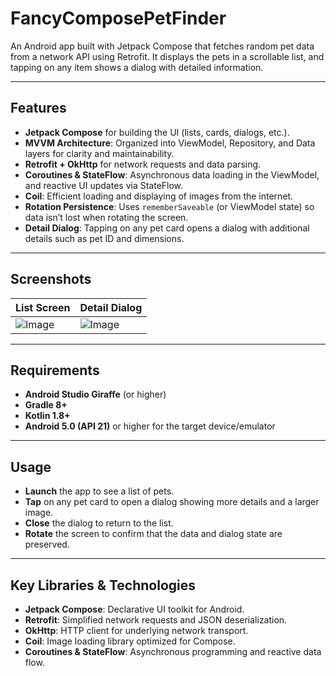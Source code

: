 # FancyComposePetFinder

An Android app built with Jetpack Compose that fetches random pet data from a network API using Retrofit. It displays the pets in a scrollable list, and tapping on any item shows a dialog with detailed information.

---

## Features

- **Jetpack Compose** for building the UI (lists, cards, dialogs, etc.).
- **MVVM Architecture**: Organized into ViewModel, Repository, and Data layers for clarity and maintainability.
- **Retrofit + OkHttp** for network requests and data parsing.
- **Coroutines & StateFlow**: Asynchronous data loading in the ViewModel, and reactive UI updates via StateFlow.
- **Coil**: Efficient loading and displaying of images from the internet.
- **Rotation Persistence**: Uses `rememberSaveable` (or ViewModel state) so data isn’t lost when rotating the screen.
- **Detail Dialog**: Tapping on any pet card opens a dialog with additional details such as pet ID and dimensions.

---

## Screenshots

| List Screen | Detail Dialog |
|-------------|---------------|
| ![Image](https://github.com/user-attachments/assets/303bdcab-4bcf-4275-b116-dafcc9613e2d) | ![Image](https://github.com/user-attachments/assets/9f790119-4c2f-44c2-8145-4d255ac27737) |

---

## Requirements

- **Android Studio Giraffe** (or higher)
- **Gradle 8+**
- **Kotlin 1.8+**
- **Android 5.0 (API 21)** or higher for the target device/emulator

---

## Usage

- **Launch** the app to see a list of pets.
- **Tap** on any pet card to open a dialog showing more details and a larger image.
- **Close** the dialog to return to the list.
- **Rotate** the screen to confirm that the data and dialog state are preserved.

---

## Key Libraries & Technologies

- **Jetpack Compose**: Declarative UI toolkit for Android.
- **Retrofit**: Simplified network requests and JSON deserialization.
- **OkHttp**: HTTP client for underlying network transport.
- **Coil**: Image loading library optimized for Compose.
- **Coroutines & StateFlow**: Asynchronous programming and reactive data flow.

